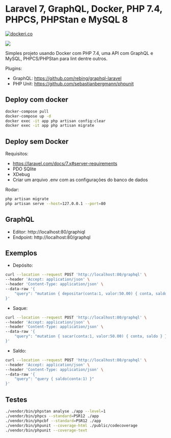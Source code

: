 # Laravel 7, GraphQL, Docker, PHP 7.4, PHPCS, PHPStan e MySQL 8

[![dockeri.co](https://dockeri.co/image/jgcl88/laravel-graphql)](https://hub.docker.com/r/jgcl88/laravel-graphql)

[![](https://images.microbadger.com/badges/image/jgcl88/laravel-graphql.svg)](https://microbadger.com/images/jgcl88/laravel-graphql "Get your own image badge on microbadger.com")

Simples projeto usando Docker com PHP 7.4, uma API com GraphQL e MySQL, PHPCS/PHPStan para lint dentre outros.  

Plugins:
- GraphQL: https://github.com/rebing/graphql-laravel
- PHP Unit: https://github.com/sebastianbergmann/phpunit

## Deploy com docker

```bash
docker-compose pull
docker-compose up -d
docker exec -it app php artisan config:clear
docker exec -it app php artisan migrate
```

## Deploy sem Docker

Requisitos:
- https://laravel.com/docs/7.x#server-requirements
- PDO SQlite
- XDebug 
- Criar um arquivo .env com as configurações do banco de dados

Rodar:
```bash
php artisan migrate
php artisan serve --host=127.0.0.1 --port=80
```

## GraphQL

- Editor: http://localhost:80/graphiql
- Endpoint: http://localhost:80/graphql

## Exemplos

- Depósito:
```bash
curl --location --request POST 'http://localhost:80/graphql' \
--header 'Accept: application/json' \
--header 'Content-Type: application/json' \
--data-raw '{
	"query": "mutation { depositar(conta:1, valor:50.00) { conta, saldo } }"
}'
```

- Saque:
```bash
curl --location --request POST 'http://localhost:80/graphql' \
--header 'Accept: application/json' \
--header 'Content-Type: application/json' \
--data-raw '{
	"query": "mutation { sacar(conta:1, valor:50.00) { conta, saldo } }"
}'
```

- Saldo:
```bash
curl --location --request POST 'http://localhost:80/graphql' \
--header 'Accept: application/json' \
--header 'Content-Type: application/json' \
--data-raw '{
	"query": "query { saldo(conta:1) }"
}'
```

## Testes

```bash
./vendor/bin/phpstan analyse ./app --level=1
./vendor/bin/phpcs --standard=PSR12 ./app
./vendor/bin/phpcbf --standard=PSR12 ./app
./vendor/bin/phpunit --coverage-html ./public/codecoverage
./vendor/bin/phpunit --coverage-text
```
